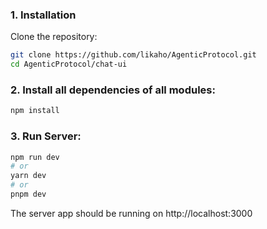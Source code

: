 ### 1. Installation

Clone the repository:

```bash
git clone https://github.com/likaho/AgenticProtocol.git
cd AgenticProtocol/chat-ui
```

### 2. Install all dependencies of all modules:

```bash
npm install
```

### 3. Run Server:

```bash
npm run dev
# or
yarn dev
# or
pnpm dev
```

The server app should be running on http://localhost:3000